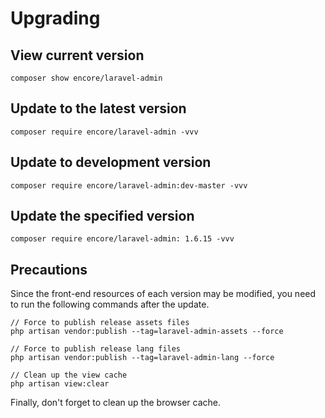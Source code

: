 # Upgrading

## View current version

```console
composer show encore/laravel-admin
```

## Update to the latest version

```console
composer require encore/laravel-admin -vvv
```

## Update to development version

```console
composer require encore/laravel-admin:dev-master -vvv
```

## Update the specified version

```console
composer require encore/laravel-admin: 1.6.15 -vvv
```

## Precautions

Since the front-end resources of each version may be modified, you need to run the following commands after the update.

```console
// Force to publish release assets files
php artisan vendor:publish --tag=laravel-admin-assets --force

// Force to publish release lang files
php artisan vendor:publish --tag=laravel-admin-lang --force

// Clean up the view cache
php artisan view:clear
```

Finally, don't forget to clean up the browser cache.
